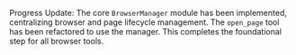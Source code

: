Progress Update: The core `BrowserManager` module has been implemented, centralizing browser and page lifecycle management. The `open_page` tool has been refactored to use the manager. This completes the foundational step for all browser tools.